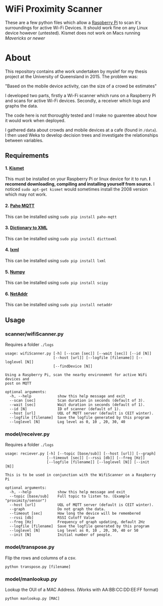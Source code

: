 # WiFi Proximity Scanner
These are a few python files which allow a [Raspberry Pi](https://www.raspberrypi.org) to scan it's surroundings for active Wi-Fi Devices. It should work fine on any Linux device however (untested). Kismet does not work on Macs running *Mavericks or newer*

# About
This repository contains athe work undertaken by myslef for my thesis project at the University of Queensland in 2015. The problem was: 

"Based on the mobile device activity, can the size of a crowd be estimates"

I developed two parts, firstly a Wi-Fi scanner which runs on a Raspberry Pi and scans for active Wi-Fi devices. Secondly, a receiver which logs and graphs the data.

The code here is not thoroughly tested and I make no guarentee about how it would work when deployed.

I gathered data about crowds and mobile devices at a cafe (found in `/data`). I then used Weka to develop decision trees and investigate the relationships between variables. 

## Requirements
#### 1. [Kismet](http://kismetwireless.net) 

This must be installed on your Raspberry Pi  or linux device for it to run. **I recomend downloading, compiling and installing yourself from source.** I noticed 
`sudo apt-get kismet` would sometimes install the 2008 version which may not work.

#### 2. [Paho MQTT](https://pypi.python.org/pypi/paho-mqtt)

This can be installed using `sudo pip install paho-mqtt`

#### 3. [Dictionary to XML](https://pypi.python.org/pypi/dicttoxml)

This can be installed using `sudo pip install dicttoxml`
#### 4. [lxml](http://lxml.de)

This can be installed using `sudo pip install lxml`

#### 5. [Numpy](http://www.numpy.org)

This can be installed using `sudo pip install scipy`

#### 6. [NetAddr](https://pythonhosted.org/netaddr/installation.html)

This can be installed using `sudo pip install netaddr`


## Usage
### scanner/wifiScanner.py
Requires a folder `./logs`

	usage: wifiScanner.py [-h] [--scan [sec]] [--wait [sec]] [--id [N]]
	                      [--host [url]] [--logfile [filename]] [--loglevel [N]]
	                      [--findDevice [N]]
	
	Using a Raspberry Pi, scan the nearby environemnt for active WiFi devices and
	post on MQTT
	
	optional arguments:
	  -h, --help            show this help message and exit
	  --scan [sec]          Scan duration in seconds (default of 3).
	  --wait [sec]          Wait duration in seconds (default of 1).
	  --id [N]              ID of scanner (default of 1).
	  --host [url]          UQL of MQTT server (default is CEIT winter).
	  --logfile [filename]  Save the logfile generated by this program
	  --loglevel [N]        Log level as 0, 10 , 20, 30, 40

### model/receiver.py
Requires a folder `./logs`

	usage: reciever.py [-h] [--topic [base/sub]] [--host [url]] [--graph]
	                   [--timeout [sec]] [--rssi [db]] [--freq [Hz]]
	                   [--logfile [filename]] [--loglevel [N]] [--init [N]]
	
	This is to be used in conjunction with the WifiScanner on a Raspberry Pi
	
	optional arguments:
	  -h, --help            show this help message and exit
	  --topic [base/sub]    Full topic to listen to. (Example "proximity/sensor")
	  --host [url]          UQL of MQTT server (default is CEIT winter).
	  --graph               Do not graph the data.
	  --timeout [sec]       How long the device will be remembered
	  --rssi [db]           RSSI Cutoff Value
	  --freq [Hz]           Frequency of graph updating, default 2Hz
	  --logfile [filename]  Save the logfile generated by this program
	  --loglevel [N]        Log level as 0, 10 , 20, 30, 40 or 50
	  --init [N]            Initial number of people.
	  
### model/transpose.py
Flip the rows and columns of a csv.

`python transpose.py [filename]`
### model/manlookup.py
Lookup the OUI of a MAC Address. (Works with AA:BB:CC:DD:EE:FF format)

`python manlookup.py [MAC]`